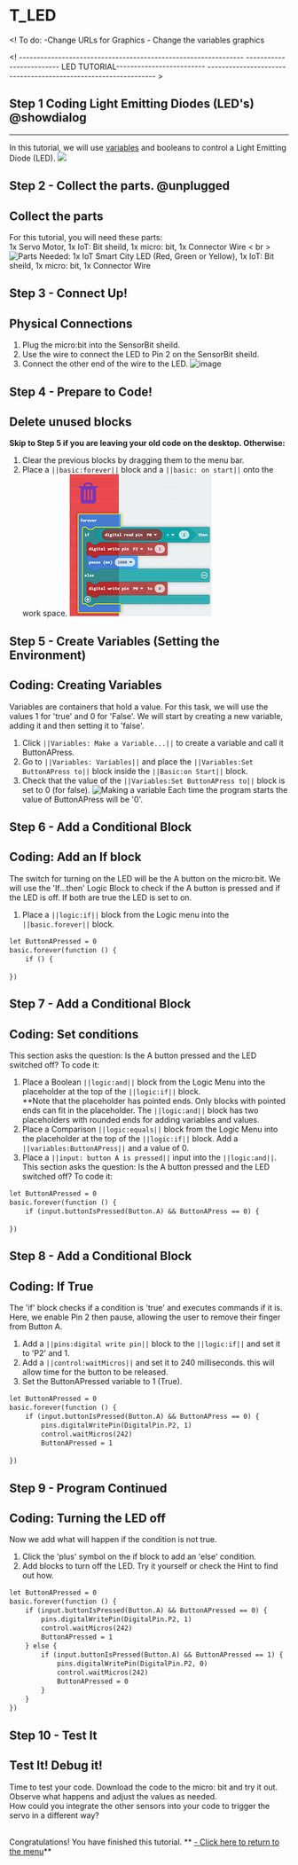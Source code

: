 # T_LED
<! To do:
    -Change URLs for Graphics
    - Change the variables graphics
>
<!  ---------------------------------------------------------------
    ------------------------- LED TUTORIAL-------------------------
    --------------------------------------------------------------- >

## Step 1 Coding Light Emitting Diodes (LED's) @showdialog
--------------------
In this tutorial, we will use [variables](https://launchschool.com/books/ruby/read/variables) and booleans to control a Light Emitting Diode (LED).
![](https://raw.githubusercontent.com/EarthEdSTEM/earthed-iot-programs-tutorials/master/Images/Earth%20Ed%20Horizontal%20Logo.png)



## Step 2 - Collect the parts. @unplugged
Collect the parts
-----------------
For this tutorial, you will need these parts: <br>
1x Servo Motor, 1x IoT: Bit sheild, 1x micro: bit, 1x Connector Wire < br > <br>
![Parts Needed: 1x IoT Smart City LED (Red, Green or Yellow), 1x IoT: Bit sheild, 1x micro: bit, 1x Connector Wire](https://raw.githubusercontent.com/EarthEdSTEM/earthed-iot-programs-tutorials/master/Images/IoT_LED_Parts_List.png)
<br>

## Step 3 - Connect Up!
Physical Connections
--------------------
1. Plug the micro:bit into the SensorBit sheild.
2. Use the wire to connect the LED to Pin 2 on the SensorBit sheild.
3. Connect the other end of the wire to the LED.
![image](https://raw.githubusercontent.com/EarthEdSTEM/earthed-iot-programs-tutorials/master/Images/IoT_LED_Connections.png)

## Step 4 - Prepare to Code!
Delete unused blocks
--------------------
**Skip to Step 5 if you are leaving your old code on the desktop. Otherwise:**
1. Clear the previous blocks by dragging them to the menu bar.
2. Place a ``||basic:forever||`` block and a ``||basic: on start||`` onto the work space.
![Deleting code](https://raw.githubusercontent.com/EarthEdSTEM/earthed-iot-programs-tutorials/master/Images/Delete_blocks.png)

## Step 5 - Create Variables (Setting the Environment)
Coding: Creating Variables
--------------------------
Variables are containers that hold a value. For this task, we will use the values 1 for 'true' and 0 for 'False'.
We will start by creating a new variable, adding it and then setting it to 'false'.
1. Click ``||Variables: Make a Variable...||`` to create a variable and call it ButtonAPress.
2. Go to ``||Variables: Variables||`` and place the ``||Variables:Set ButtonAPress to||`` block inside the ``||Basic:on Start||`` block.
3. Check that the value of the ``||Variables:Set ButtonAPress to||`` block is set to 0 (for false).
![Making a variable](https://raw.githubusercontent.com/EarthEdSTEM/earthed-iot-programs-tutorials/master/Images/Create%20Variable.png)
Each time the program starts the value of ButtonAPress will be '0'.

## Step 6 - Add a Conditional Block
Coding: Add an If block
-----------------------
The switch for turning on the LED will be the A button on the micro:bit. We will use the 'If...then' Logic Block to check if the A button is pressed and if the LED is off. If both are true the LED is set to on.
1. Place a ``||logic:if||`` block from the Logic menu into the ``||basic.forever||`` block.

```blocks
let ButtonAPressed = 0
basic.forever(function () {
    if () {
     
})
```

## Step 7 - Add a Conditional Block
Coding: Set conditions
----------------------
This section asks the question: Is the A button pressed and the LED switched off? To code it:
1. Place a Boolean ``||logic:and||`` block from the Logic Menu into the placeholder at the top of the ``||logic:if||`` block. <br>
**Note that the placeholder has pointed ends. Only blocks with pointed ends can fit in the placeholder. The ``||logic:and||`` block has two placeholders with rounded ends for adding variables and values.
2. Place a Comparison ``||logic:equals||`` block from the Logic Menu into the placeholder at the top of the ``||logic:if||`` block. Add a ``||variables:ButtonAPress||`` and a value of 0.
3. Place a ``||input: button A is pressed||`` input into the ``||logic:and||``.
This section asks the question: Is the A button pressed and the LED switched off? To code it:

```blocks
let ButtonAPressed = 0
basic.forever(function () {
    if (input.buttonIsPressed(Button.A) && ButtonAPress == 0) {
    
})
```

## Step 8 - Add a Conditional Block
Coding: If True
---------------
The 'if' block checks if a condition is 'true' and executes commands if it is. Here, we enable Pin 2 then pause, allowing the user to remove their finger from Button A.
1. Add a ``||pins:digital write pin||`` block to the ``||logic:if||`` and set it to 'P2' and 1.
2. Add a ``||control:waitMicros||`` and set it to 240 milliseconds. this will allow time for the button to be released.
3. Set the ButtonAPressed variable to 1 (True).

```blocks
let ButtonAPressed = 0
basic.forever(function () {
    if (input.buttonIsPressed(Button.A) && ButtonAPress == 0) {
        pins.digitalWritePin(DigitalPin.P2, 1)
        control.waitMicros(242)
        ButtonAPressed = 1
    
})
```
## Step 9 - Program Continued
Coding: Turning the LED off
---------------------------
Now we add what will happen if the condition is not true. 
1. Click the 'plus' symbol on the if block to add an 'else' condition.
2. Add blocks to turn off the LED. Try it yourself or check the Hint to find out how.

```blocks
let ButtonAPressed = 0
basic.forever(function () {
    if (input.buttonIsPressed(Button.A) && ButtonAPressed == 0) {
        pins.digitalWritePin(DigitalPin.P2, 1)
        control.waitMicros(242)
        ButtonAPressed = 1
    } else {
        if (input.buttonIsPressed(Button.A) && ButtonAPressed == 1) {
            pins.digitalWritePin(DigitalPin.P2, 0)
            control.waitMicros(242)
            ButtonAPressed = 0
        }
    }
})
```

## Step 10 - Test It
Test It! Debug it!
------------------
Time to test your code. Download the code to the micro: bit and try it out. Observe what happens and adjust the values as needed.<br>
How could you integrate the other sensors into your code to trigger the servo in a different way?<br><br>


Congratulations! You have finished this tutorial.
** [- Click here to return to the menu](/earthed-iot-programs-tutorials/README)**<br>


<script src="https://makecode.com/gh-pages-embed.js" > </script><script>makeCodeRender("{{ site.makecode.home_url }}", "{{ site.github.owner_name }}/{ { site.github.repository_name } } ");</script>

